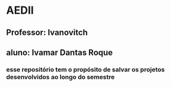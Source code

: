 # AEDII
## Professor: Ivanovitch
## aluno: Ivamar Dantas Roque

### esse repositório tem o propósito de salvar os projetos desenvolvidos ao longo do semestre